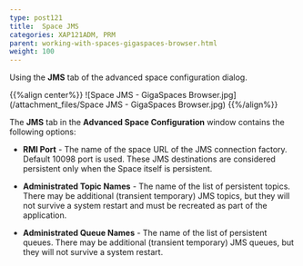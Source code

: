 ```yaml
---
type: post121
title:  Space JMS
categories: XAP121ADM, PRM
parent: working-with-spaces-gigaspaces-browser.html
weight: 100
---
```



Using the **JMS** tab of the advanced space configuration dialog.


{{%align center%}}
![Space JMS - GigaSpaces Browser.jpg](/attachment_files/Space JMS - GigaSpaces Browser.jpg)
{{%/align%}}

The **JMS** tab in the **Advanced Space Configuration** window contains the following options:

- **RMI Port** - The name of the space URL of the JMS connection factory. Default 10098 port is used.
These JMS destinations are considered persistent only when the Space itself is persistent.

- **Administrated Topic Names** - The name of the list of persistent topics. There may be additional (transient temporary) JMS topics, but they will not survive a system restart and must be recreated as part of the application.
- **Administrated Queue Names** - The name of the list of persistent queues. There may be additional (transient temporary) JMS queues, but they will not survive a system restart.
